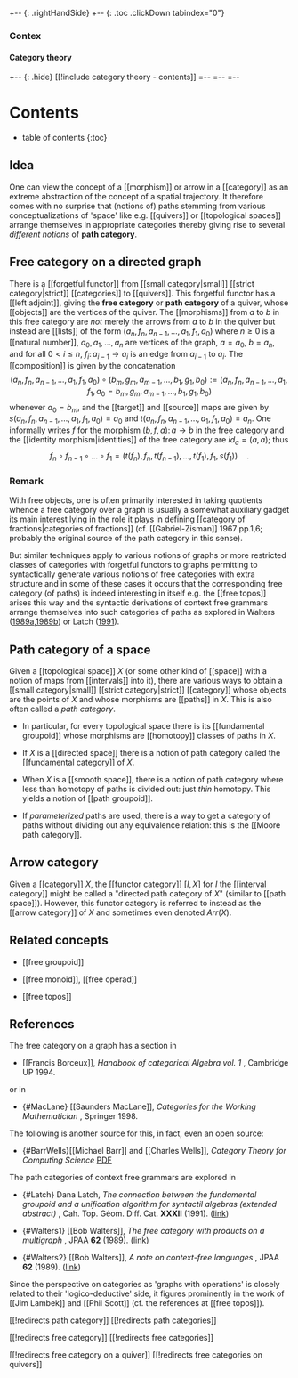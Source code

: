 
+-- {: .rightHandSide}
+-- {: .toc .clickDown tabindex="0"}
### Contex
#### Category theory
+-- {: .hide}
[[!include category theory - contents]]
=--
=--
=--


# Contents
* table of contents
{:toc}

## Idea

One can view the concept of a [[morphism]] or arrow in a [[category]] as an extreme abstraction of the concept of a spatial trajectory. It therefore comes with no surprise that (notions of) paths stemming from various conceptualizations of 'space' like e.g. [[quivers]] or [[topological spaces]] arrange themselves in appropriate categories thereby giving rise to several _different notions_ of **path category**.

## Free category on a directed graph

There is a [[forgetful functor]] from [[small category|small]] [[strict category|strict]] [[categories]] to [[quivers]]. This forgetful functor has a [[left adjoint]], giving the **free category** or **path category** of a quiver, whose [[objects]] are the vertices of the quiver.  The [[morphisms]] from $a$ to $b$ in this free category are *not* merely the arrows from $a$ to $b$ in the quiver but instead are [[lists]] of the form $(a_n,f_n,a_{n-1},\ldots,a_{1},f_1,a_0)$ where $n \geq 0$ is a [[natural number]], $a_0,a_1,\ldots,a_n$ are vertices of the graph, $a = a_0$, $b = a_n$,  and for all $0 \lt i \leq n$, $f_i\colon a_{i-1} \to a_i$ is an edge from $a_{i-1}$ to $a_i$.  The [[composition]] is given by the concatenation 
$$(a_n,f_n,a_{n-1},\ldots,a_{1},f_1,a_0)\circ (b_m,g_m,a_{m-1},\ldots,b_{1},g_1,b_0) := (a_n,f_n,a_{n-1},\ldots,a_{1},f_1,a_0= b_m,g_m,a_{m-1},\ldots,b_{1},g_1,b_0)$$ 
whenever $a_0 = b_m$, and the [[target]] and [[source]] maps are given by $s(a_n,f_n,a_{n-1},\ldots,a_{1},f_1,a_0)=a_0$ and $t(a_n,f_n,a_{n-1},\ldots,a_{1},f_1,a_0) = a_n$. One informally writes $f$ for the morphism $(b,f,a)\colon a \to b$ in the free category and the [[identity morphism|identities]] of the free category are $id_a = (a,a)$; thus 
$$ f_n \circ f_{n-1} \circ \ldots \circ f_1 = (t(f_n),f_n,t(f_{n-1}),\ldots,t(f_1),f_1,s(f_1))\quad .$$

### Remark

With free objects, one is often primarily interested in taking quotients whence a free category over a graph is usually a somewhat auxiliary gadget its main interest lying in the role it plays in defining [[category of fractions|categories of fractions]] (cf. [[Gabriel-Zisman]] 1967 pp.1,6; probably the original source of the path category in this sense).

But similar techniques apply to various notions of graphs or more restricted classes of categories with forgetful functors to graphs permitting to syntactically generate various notions of free categories with extra structure and in some of these cases it occurs that the corresponding free category (of paths) is indeed interesting in itself e.g. the [[free topos]] arises this way and the syntactic derivations of context free grammars arrange themselves into such categories of paths as explored in Walters ([1989a](#Walters1),[1989b](#Walters2)) or Latch ([1991](#Latch)).

## Path category of a space

Given a [[topological space]] $X$ (or some other kind of [[space]] with a notion of maps from [[intervals]] into it), there are various ways to obtain a [[small category|small]] [[strict category|strict]] [[category]] whose objects are the points of $X$ and whose morphisms are [[paths]] in $X$. This is also often called a _path category_.

* In particular, for every topological space there is its [[fundamental groupoid]] whose morphisms are [[homotopy]] classes of paths in $X$.

* If $X$ is a [[directed space]] there is a notion of path category called the [[fundamental category]] of $X$.

* When $X$ is a [[smooth space]], there is a notion of path category where less than homotopy of paths is divided out: just _thin_ homotopy. This yields a notion of [[path groupoid]]. 

* If _parameterized_ paths are used, there is a way to get a category of paths without dividing out any equivalence relation: this is the [[Moore path category]].


## Arrow category

Given a [[category]] $X$, the [[functor category]] $[I,X]$ for $I$ the [[interval category]] might be called a "directed path category of $X$" (similar to [[path space]]). However, this functor category is referred to instead as the [[arrow category]] of $X$ and sometimes even denoted $Arr(X)$.

## Related concepts

* [[free groupoid]]

* [[free monoid]], [[free operad]]

* [[free topos]]

## References

The free category on a graph has a section in

* [[Francis Borceux]], _Handbook of categorical Algebra vol. 1_ , Cambridge UP 1994.

or in

* {#MacLane} [[Saunders MacLane]], _Categories for the Working Mathematician_ , Springer 1998.

The following is another source for this, in fact, even an open source:

* {#BarrWells}[[Michael Barr]] and [[Charles Wells]], _Category Theory for Computing Science_ [PDF](http://www.math.mcgill.ca/triples/Barr-Wells-ctcs.pdf)

The path categories of context free grammars are explored in

* {#Latch} Dana Latch, _The connection between the fundamental groupoid and a unification algorithm for syntactil algebras (extended abstract)_ , Cah. Top. Géom. Diff. Cat. **XXXII** (1991).  ([link](http://www.numdam.org/item?id=CTGDC_1991__32_3_203_0))

* {#Walters1} [[Bob Walters]], _The free category with products on a multigraph_ , JPAA **62** (1989). ([link](http://www.sciencedirect.com/science/article/pii/0022404989901527))

* {#Walters2} [[Bob Walters]], _A note on context-free languages_ , JPAA **62** (1989). ([link](http://www.sciencedirect.com/science/article/pii/0022404989901515))

Since the perspective on categories as 'graphs with operations' is closely related to their 'logico-deductive' side, it figures prominently in the work of [[Jim Lambek]] and [[Phil Scott]] (cf. the references at [[free topos]]).

[[!redirects path category]]
[[!redirects path categories]]

[[!redirects free category]]
[[!redirects free categories]]

[[!redirects free category on a quiver]]
[[!redirects free categories on quivers]]
